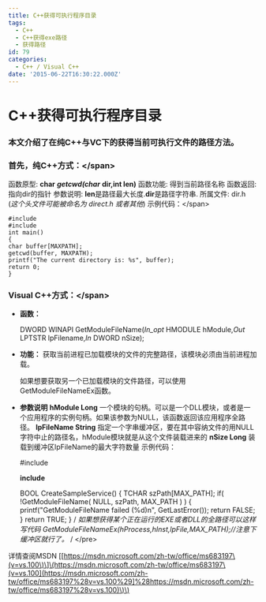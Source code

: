 ```yaml
---
title: C++获得可执行程序目录
tags:
  - C++
  - C++获得exe路径
  - 获得路径
id: 79
categories:
  - C++ / Visual C++
date: '2015-06-22T16:30:22.000Z'
---
```


# C++获得可执行程序目录

### 本文介绍了在纯C++与VC下的获得当前可执行文件的路径方法。

### **首先，纯C++方式：**&lt;/span&gt;

函数原型: **char** _**getcwd\(char**_ **dir,int len\)** 函数功能: 得到当前路径名称 函数返回: 指向dir的指针 参数说明: **len**是路径最大长度.**dir**是路径字符串. 所属文件: dir.h \(_这个头文件可能被命名为 direct.h 或者其他_\) 示例代码：&lt;/span&gt;

```text
#include 
#include 
int main()
{
char buffer[MAXPATH];
getcwd(buffer, MAXPATH);
printf("The current directory is: %s", buffer);
return 0;
}
```

### **Visual C++方式：**&lt;/span&gt;

* **函数：**

  DWORD WINAPI GetModuleFileName\(_In\_opt_ HMODULE hModule,_Out_ LPTSTR lpFilename,_In_ DWORD nSize\);

* **功能：** 获取当前进程已加载模块的文件的完整路径，该模块必须由当前进程加载。

   如果想要获取另一个已加载模块的文件路径，可以使用GetModuleFileNameEx函数。

* **参数说明** **hModule Long** 一个模块的句柄。可以是一个DLL模块，或者是一个应用程序的实例句柄。如果该参数为NULL，该函数返回该应用程序全路径。 **lpFileName String** 指定一个字串缓冲区，要在其中容纳文件的用NULL字符中止的路径名，hModule模块就是从这个文件装载进来的 **nSize Long** 装载到缓冲区lpFileName的最大字符数量 示例代码：

  \#include

  **include**

  BOOL CreateSampleService\(\) { TCHAR szPath\[MAX\_PATH\]; if\( !GetModuleFileName\( NULL, szPath, MAX\_PATH \) \) { printf\("GetModuleFileName failed \(%d\)n", GetLastError\(\)\); return FALSE; } return TRUE; } / _如果想获得某个正在运行的EXE或者DLL的全路径可以这样写代码 GetModuleFileNameEx\(hProcess,hInst,lpFile,MAX\_PATH\);//注意下缓冲区就行了。_ / &lt;/pre&gt;  

详情查阅MSDN \[[https://msdn.microsoft.com/zh-tw/office/ms683197\(v=vs.100\)\]\(https://msdn.microsoft.com/zh-tw/office/ms683197\(v=vs.100](https://msdn.microsoft.com/zh-tw/office/ms683197%28v=vs.100%29]%28https://msdn.microsoft.com/zh-tw/office/ms683197%28v=vs.100)\)\)

